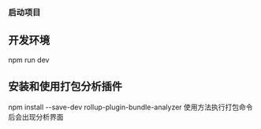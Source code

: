### 启动项目

## 开发环境

npm run dev

## 安装和使用打包分析插件

npm install --save-dev rollup-plugin-bundle-analyzer
使用方法执行打包命令后会出现分析界面

